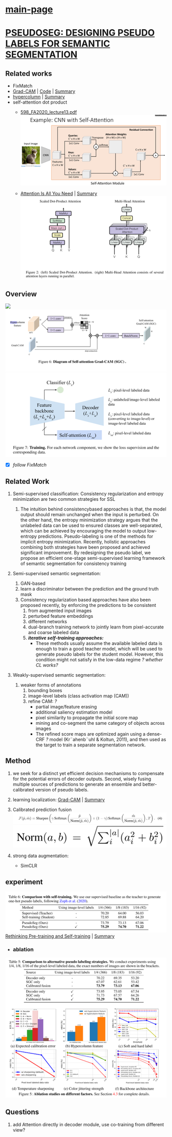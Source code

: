 # [main-page](../README.md)

# [PSEUDOSEG: DESIGNING PSEUDO LABELS FOR SEMANTIC SEGMENTATION](../papers/PSEUDOSEG.pdf)

## Related works
* FixMatch
* [Grad-CAM](../papers/Grad-CAM.pdf) | [Code](https://github.com/ramprs/grad-cam/) | [Summary](4.md)
* [hypercolumn](../papers/Hariharan.pdf) | [Summary](/Hariharan-s.md)
* self-attention dot product
  * [598_FA2020_lecture13.pdf](../papers/598_FA2020_lecture13.pdf)
    ![](images/2021-05-10_112540.png)
      
  * [Attention Is All You Need](../papers/Attention.pdf) | [Summary](Attention-s.md)
    ![](images/2021-05-10_102239.png)


## Overview

![](https://i.loli.net/2021/05/09/S5gnqlyHeGZhjL6.png)
![](images/2021-05-10_081302.png)
![](images/2021-05-10_135636.png)



* [x] _follow FixMatch_


   
## Related Work
1. Semi-supervised classification: 
   Consistency regularization and entropy minimization are two common strategies for SSL
   1. The intuition behind consistencybased approaches
     is that, the model output should remain unchanged when the input is perturbed. 
     On the other hand, the entropy minimization strategy argues that the unlabeled data can be used to ensured classes are well-separated, 
     which can be achieved by encouraging the model to output low-entropy predictions. 
     Pseudo-labeling is one of the methods for implicit entropy minimization. 
     Recently, holistic approaches combining both strategies have been proposed and achieved significant improvement. 
     By redesigning the pseudo label, we propose an efficient one-stage semi-supervised learning framework
of semantic segmentation for consistency training
     
2. Semi-supervised semantic segmentation:
    1. GAN-based
    2. learn a discriminator between the prediction and the ground truth mask
    3. Consistency regularization based approaches have also been proposed recently, by enforcing the predictions to be consistent
        1. from augmented input images
        2. perturbed feature embeddings
        3. different networks
        4. dual-branch training network to jointly learn from pixel-accurate and coarse labeled data 
        5. _**iterative self-training approaches:**_ 
            * These methods usually assume the available labeled data is enough to train a good teacher model, which will be used to generate pseudo labels for the student model. However, this condition might not satisfy in the low-data
regime _? whether CL works?_
              
3. Weakly-supervised semantic segmentation:
    1. weaker forms of annotations
        1. bounding boxes
        2. image-level labels (class activation map (CAM)) 
        3. refine CAM:  _?_
            * partial image/feature erasing
            * additional saliency estimation model 
            * pixel similarity to propagate the initial score map  
            * mining and co-segment the same category of objects across images
            * The refined score maps are optimized again using a dense-CRF _?_ model (Kr¨ahenb¨uhl & Koltun, 2011), and then
used as the target to train a separate segmentation network.
              
## Method
1. we seek for a distinct yet efficient decision mechanisms to compensate for the potential errors of decoder outputs. Second, wisely fusing multiple sources of predictions to generate an ensemble and
better-calibrated version of pseudo labels.
   
2. learning localization: [Grad-CAM](../papers/Grad-CAM.pdf) | [Summary](4.md)

3. Calibrated prediction fusion
![](images/2021-05-10_132918.png)
![](images/2021-05-10_132928.png)

4. strong data augmentation:
    * SimCLR

## experiment

![](images/2021-05-10_152218.png)
[Rethinking Pre-training and Self-training](../papers/Rethinking.pdf) | [Summary](Rethinking.md)
* ### ablation
![](images/2021-05-10_140718.png)




## Questions
1. add Attention directly in decoder module, use co-training from different view?

              

            
    
        

    
   
      



